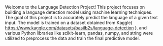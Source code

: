Welcome to the Language Detection Project! This project focuses on building a language detection model using machine learning techniques. The goal of this project is to accurately predict the language of a given text input. The model is trained on a dataset obtained from Kaggle( https://www.kaggle.com/datasets/basilb2s/language-detection ), and various Python libraries like scikit-learn, pandas, numpy, and string were utilized to preprocess the data and train the final predictive model.

